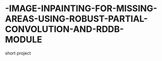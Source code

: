# -IMAGE-INPAINTING-FOR-MISSING-AREAS-USING-ROBUST-PARTIAL-CONVOLUTION-AND-RDDB-MODULE
short project
